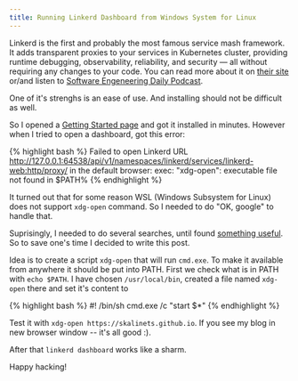 ```yaml
---
title: Running Linkerd Dashboard from Windows System for Linux
---
```


Linkerd is the first and probably the most famous service mash framework. It adds transparent proxies
to your services in Kubernetes cluster, providing runtime debugging, observability, reliability, and
security — all without requiring any changes to your code. You can read more about it on
[their site](https://linkerd.io/2/overview/) or/and listen to [Software Engeneering Daily Podcast](https://softwareengineeringdaily.com/2018/12/19/linkerd-service-mesh-with-william-morgan/).

One of it's strenghs is an ease of use. And installing should not be difficult as well.

So I opened a [Getting Started page](https://linkerd.io/2/getting-started/index.html) and got it installed
in minutes. However when I tried to open a dashboard, got this error:

{% highlight bash %}
Failed to open Linkerd URL http://127.0.0.1:64538/api/v1/namespaces/linkerd/services/linkerd-web:http/proxy/ 
in the default browser: exec: "xdg-open": executable file not found in $PATH%
{% endhighlight %}


It turned out that for some reason WSL (Windows Subsystem for Linux) does not support `xdg-open` command.
So I needed to do "OK, google" to handle that.

Suprisingly, I needed to do several searches, until found [something useful](https://wpdev.uservoice.com/forums/266908-command-prompt-console-windows-subsystem-for-l/suggestions/15590718-equivalent-of-cgystart-open-or-xdg-open).
So to save one's time I decided to write this post.

Idea is to create a script `xdg-open` that will run `cmd.exe`. To make it available from anywhere it should
be put into PATH. First we check what is in PATH with `echo $PATH`. I have chosen `/usr/local/bin`, created a
file named `xdg-open` there and set it's content to

{% highlight bash %}
#! /bin/sh 
cmd.exe /c "start $*"
{% endhighlight %}

Test it with `xdg-open https://skalinets.github.io`. If you see my blog in new browser window -- it's all good :).

After that `linkerd dashboard` works like a sharm.

Happy hacking!
